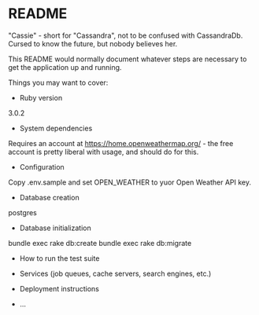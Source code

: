 # README

"Cassie" - short for "Cassandra", not to be confused with CassandraDb. Cursed to know the future, but nobody believes her.

This README would normally document whatever steps are necessary to get the
application up and running.

Things you may want to cover:

* Ruby version

3.0.2

* System dependencies

Requires an account at https://home.openweathermap.org/ - the free account is pretty liberal with usage, and should do for this.

* Configuration

Copy .env.sample and set OPEN_WEATHER to yuor Open Weather API key.

* Database creation

postgres

* Database initialization

bundle exec rake db:create
bundle exec rake db:migrate

* How to run the test suite

* Services (job queues, cache servers, search engines, etc.)

* Deployment instructions

* ...
